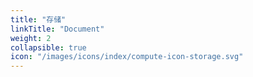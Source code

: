 ```yaml
---
title: "存储"
linkTitle: "Document"
weight: 2
collapsible: true
icon: "/images/icons/index/compute-icon-storage.svg"
---
```


